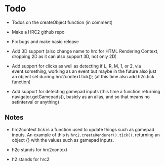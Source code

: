 <link rel="stylesheet" href=".md.css">

# Todo

 - Todos on the createObject function (in comment)

 - <done>Make a HRC2 github repo<done>

 - <done>Fix bugs and make basic release</done>

 - Add 3D support (also change name to hrc for HTML Rendering Context, dropping 2D as it can also support 3D, not only 2D)

 - Add support for clicks as well as detecting if L, R, M, 1, or 2, via event.something, working as an event but maybe in the future also just an object set durring hrc2context.tick(); (at this time also add h2c.tick function)

 - Add support for detecting gamepad inputs (this time a function returning navigator.getGamepads(), basicly as an alias, and so that means no setinterval or anything)

 ## Notes

 - hrc2context.tick is a function used to update things such as gamepad inputs. An example of this is `hrc2.createRenderer().tick()`, returning an object {} with the values such as gamepad inputs.

 - h2c stands for hrc2context

 - h2 stands for hrc2